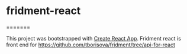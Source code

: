 
# fridment-react

=======

This project was bootstrapped with [Create React App](https://github.com/facebookincubator/create-react-app).
Fridment react is front end for https://github.com/tborisova/fridment/tree/api-for-react
